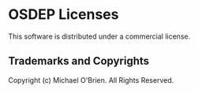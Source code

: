 OSDEP Licenses
===

This software is distributed under a commercial license.

Trademarks and Copyrights
---
Copyright (c) Michael O'Brien. All Rights Reserved.
